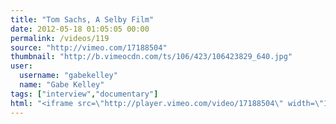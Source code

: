 ```yaml
---
title: "Tom Sachs, A Selby Film"
date: 2012-05-18 01:05:05 00:00
permalink: /videos/119
source: "http://vimeo.com/17188504"
thumbnail: "http://b.vimeocdn.com/ts/106/423/106423829_640.jpg"
user:
  username: "gabekelley"
  name: "Gabe Kelley"
tags: ["interview","documentary"]
html: "<iframe src=\"http://player.vimeo.com/video/17188504\" width=\"1280\" height=\"720\" frameborder=\"0\" webkitallowfullscreen mozallowfullscreen allowfullscreen></iframe>"
---
```


